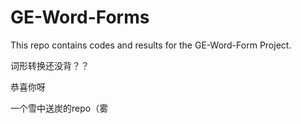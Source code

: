 # GE-Word-Forms
This repo contains codes and results for the GE-Word-Form Project.

词形转换还没背？？

恭喜你呀

一个雪中送炭的repo（雾
